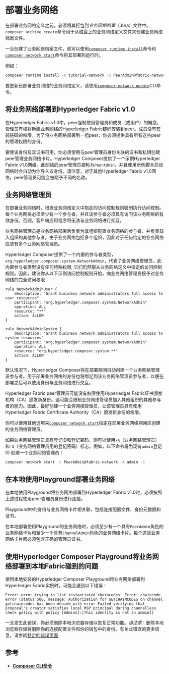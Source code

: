 # 部署业务网络

在部署业务网络定义之前，必须将其打包到*业务网络档案*（.bna）文件中。`composer archive create`命令用于从磁盘上的业务网络定义文件夹创建业务网络档案文件。

一旦创建了业务网络档案文件，就可以使用[`composer runtime install`](https://hyperledger.github.io/composer/reference/composer.runtime.install.html)命令和[`composer network start`](https://hyperledger.github.io/composer/reference/composer.network.start.html)命令将其部署到运行时。

例如：
```bash
composer runtime install -n tutorial-network -c PeerAdmin@fabric-network
```

要更新已部署业务网络的业务网络定义，请使用[`composer network update`](https://hyperledger.github.io/composer/reference/composer.network.update.html)CLI命令。

## 将业务网络部署到Hyperledger Fabric v1.0

在Hyperledger Fabric v1.0中，peer强制使用管理员和成员（或用户）的概念。管理员有权将新建业务网络的Hyperledger Fabric链码安装到peer。成员没有安装链码的权限。为了将业务网络部署到一组peer，你必须提供具有所有这些peer的管理权限的身份。

要使该身份及其证书可用，你必须使用与peer管理员身份关联的证书和私钥创建peer管理业务网络卡片。Hyperledger Composer提供了一个示例Hyperledger Fabric v1.0网络。此网络的peer管理员被称为`PeerAdmin`，并且使用示例脚本启动网络时会自动为你导入该身份。请注意，对于其他Hyperledger Fabric v1.0网络，peer管理员可能会被赋予不同的名称。

## 业务网络管理员

在部署业务网络时，根据业务网络定义中指定的访问控制规则强制执行访问控制。每个业务网络必须至少有一个参与者，并且该参与者必须具有访问该业务网络的有效身份。否则，客户端应用程序将无法与业务网络进行交互。

业务网络管理员是业务网络部署后负责为其组织配置业务网络的参与者，并负责载入组织的其他参与者。由于业务网络包括多个组织，因此对于任何给定的业务网络应该有多个业务网络管理员。

Hyperledger Composer提供了一个内置的参与者类型，`org.hyperledger.composer.system.NetworkAdmin`，代表了业务网络管理员。此内置参与者类型没有任何特殊权限; 它们仍然服从业务网络定义中指定的访问控制规则。因此，建议你从以下示例访问控制规则开始，向业务网络管理员授予对业务网络的完全访问权限：
```
rule NetworkAdminUser {
    description: "Grant business network administrators full access to user resources"
    participant: "org.hyperledger.composer.system.NetworkAdmin"
    operation: ALL
    resource: "**"
    action: ALLOW
}

rule NetworkAdminSystem {
    description: "Grant business network administrators full access to system resources"
    participant: "org.hyperledger.composer.system.NetworkAdmin"
    operation: ALL
    resource: "org.hyperledger.composer.system.**"
    action: ALLOW
}
```

默认情况下，Hyperledger Composer将在部署期间自动创建一个业务网络管理员参与者。用于部署业务网络的身份也将绑定到该业务网络管理员参与者，以便在部署之后可以使用身份与业务网络进行交互。

Hyperledger Fabric peer管理员可能没有权限使用Hyperledger Fabric证书颁发机构（CA）颁发新身份。这可能会限制业务网络管理员加入其他组织的其他参与者的能力。因此，最好创建一个业务网络管理员，让该管理员具有使用Hyperledger Fabric Certificate Authority（CA）颁发新身份的权限。

你可以使用其他选项来[`composer network start`](https://hyperledger.github.io/composer/reference/composer.network.start.html)指定在部署业务网络期间应创建的业务网络管理员。

如果业务网络管理员具有登记ID和登记密码，则可以使用`-A`（业务网络管理员）和`-S`（业务网络管理员用的登记密码）标志。例如，以下命令将为现有`admin`登记ID 创建一个业务网络管理员：
```bash
composer network start -c PeerAdmin@fabric-network -A admin -S
```

## 在本地使用Playground部署业务网络

在本地使用Playground将业务网络部署到Hyperledger Fabric v1.0时，必须按照上述过程使用peer管理员身份进行连接。

Playground中的身份与业务网络卡片相关联，包括连接配置文件、身份元数据和证书。

在本地部署使用Playground的业务网络时，必须至少有一个具有`PeerAdmin`角色的业务网络卡片和至少一个具有`ChannelAdmin`角色的业务网络卡片。每个这些业务网络卡片都必须包含正确的管理员证书。

## 使用Hyperledger Composer Playground将业务网络部署到本地Fabric碰到的问题

使用本地安装的Hyperledger Composer Playground将业务网络部署到Hyperledger Fabric实例时，可能会遇到以下错误：
```
Error: error trying to list instantiated chaincodes. Error: chaincode error (status 500, message: Authorization for GETCHAINCODES on channel getchaincodes has been denied with error Failed verifying that proposal's creator satisfies local MSP principal during channelless check policy with policy [Admins]:[This identity is not an admin])
```

一旦发生此错误，你必须删除本地浏览器存储以恢复正常功能。*请注意*：删除本地浏览器存储将删除你的连接配置文件和你的钱包中的身份。有关此错误的更多信息，请参阅[特定的错误页面](https://hyperledger.github.io/composer/problems/deployment-local-playground.html)

## 参考

- [**Composer CLI命令**](reference_commands.md)
